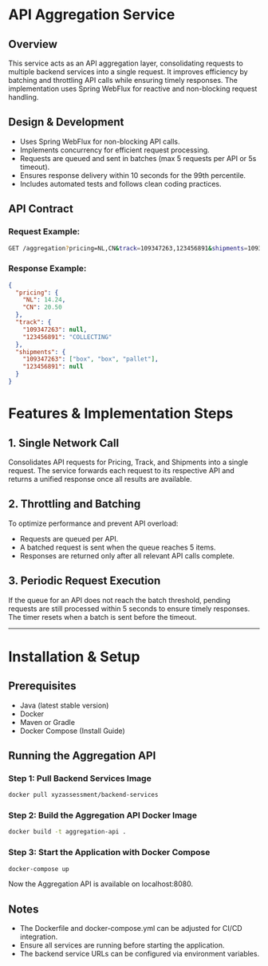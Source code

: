 # API Aggregation Service

## Overview

This service acts as an API aggregation layer, consolidating requests to multiple backend services into a single request. It improves efficiency by batching and throttling API calls while ensuring timely responses. The implementation uses Spring WebFlux for reactive and non-blocking request handling.

## Design & Development

- Uses Spring WebFlux for non-blocking API calls.
- Implements concurrency for efficient request processing.
- Requests are queued and sent in batches (max 5 requests per API or 5s timeout).
- Ensures response delivery within 10 seconds for the 99th percentile.
- Includes automated tests and follows clean coding practices.

## API Contract

### Request Example:
```sh
GET /aggregation?pricing=NL,CN&track=109347263,123456891&shipments=109347263,123456891
```

### Response Example:
```json
{
  "pricing": {
    "NL": 14.24,
    "CN": 20.50
  },
  "track": {
    "109347263": null,
    "123456891": "COLLECTING"
  },
  "shipments": {
    "109347263": ["box", "box", "pallet"],
    "123456891": null
  }
}
```

# Features & Implementation Steps

## 1. Single Network Call

Consolidates API requests for Pricing, Track, and Shipments into a single request. The service forwards each request to its respective API and returns a unified response once all results are available.

## 2. Throttling and Batching

To optimize performance and prevent API overload:

- Requests are queued per API.
- A batched request is sent when the queue reaches 5 items.
- Responses are returned only after all relevant API calls complete.

## 3. Periodic Request Execution

If the queue for an API does not reach the batch threshold, pending requests are still processed within 5 seconds to ensure timely responses. The timer resets when a batch is sent before the timeout.

---

# Installation & Setup

## Prerequisites

- Java (latest stable version)
- Docker
- Maven or Gradle
- Docker Compose (Install Guide)

## Running the Aggregation API

### Step 1: Pull Backend Services Image

```bash
docker pull xyzassessment/backend-services
```

### Step 2: Build the Aggregation API Docker Image

```bash
docker build -t aggregation-api .
```

### Step 3: Start the Application with Docker Compose

```bash
docker-compose up
```

Now the Aggregation API is available on localhost:8080.

## Notes

- The Dockerfile and docker-compose.yml can be adjusted for CI/CD integration.
- Ensure all services are running before starting the application.
- The backend service URLs can be configured via environment variables.